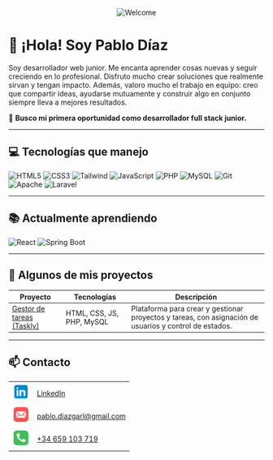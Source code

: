 <p align="center">
  <img src="https://raw.githubusercontent.com/PabloD96/imgs/main/Imagen_Bienvenida.png" alt="Welcome" width="850"/>
</p>


# 👋 ¡Hola! Soy Pablo Díaz

Soy desarrollador web junior. Me encanta aprender cosas nuevas y seguir creciendo en lo profesional. Disfruto mucho crear soluciones que realmente sirvan y tengan impacto. Además, valoro mucho el trabajo en equipo: creo que compartir ideas, ayudarse mutuamente y construir algo en conjunto siempre lleva a mejores resultados.


🎯 **Busco mi primera oportunidad como desarrollador full stack junior.**

---

## 💻 Tecnologías que manejo

<p>
  <img src="https://cdn.jsdelivr.net/gh/devicons/devicon/icons/html5/html5-original.svg" alt="HTML5" width="50" height="50"/>
  <img src="https://cdn.jsdelivr.net/gh/devicons/devicon/icons/css3/css3-original.svg" alt="CSS3" width="50" height="50"/>
  <img src="https://www.svgrepo.com/show/374118/tailwind.svg" alt="Tailwind" width="50" height="50"/>
  <img src="https://cdn.jsdelivr.net/gh/devicons/devicon/icons/javascript/javascript-original.svg" alt="JavaScript" width="50" height="50"/>
  <img src="https://cdn.jsdelivr.net/gh/devicons/devicon/icons/php/php-original.svg" alt="PHP" width="50" height="50"/>
  <img src="https://cdn.jsdelivr.net/gh/devicons/devicon/icons/mysql/mysql-original.svg" alt="MySQL" width="50" height="50"/>
  <img src="https://cdn.jsdelivr.net/gh/devicons/devicon/icons/git/git-original.svg" alt="Git" width="50" height="50"/>
  <img src="https://cdn.jsdelivr.net/gh/devicons/devicon/icons/apache/apache-original.svg" alt="Apache" width="50" height="50"/>
  <img src="https://www.vectorlogo.zone/logos/laravel/laravel-icon.svg" alt="Laravel" width="50" height="50"/>
</p>

---

## 📚 Actualmente aprendiendo

<p>
  <img src="https://cdn.jsdelivr.net/gh/devicons/devicon/icons/react/react-original.svg" alt="React" width="50" height="50"/>
  <img src="https://cdn.jsdelivr.net/gh/devicons/devicon/icons/spring/spring-original.svg" alt="Spring Boot" width="50" height="50"/>
</p>

---

## 🚀 Algunos de mis proyectos

| Proyecto | Tecnologías | Descripción |
|----------|-------------|-------------|
| [Gestor de tareas (Taskly)](https://coral-mule-348004.hostingersite.com/) | HTML, CSS, JS, PHP, MySQL | Plataforma para crear y gestionar proyectos y tareas, con asignación de usuarios y control de estados. |


---

## 📫 Contacto

<table border="0" cellspacing="8" cellpadding="0">
  <tr>
    <td>
      <div style="min-height: 40px;">
        <img src="https://raw.githubusercontent.com/PabloD96/imgs/main/icons8-linkedin-48.png" alt="LinkedIn" width="35">
      </div>
    </td>
    <td>
      <a href="https://www.linkedin.com/in/pablo-díaz-garcía-344048350" target="_blank">LinkedIn</a>
    </td>
  </tr>
  <tr>
    <td>
      <div style="min-height: 40px;">
        <img src="https://raw.githubusercontent.com/PabloD96/imgs/main/mail.png" alt="Email" width="35">
      </div>
    </td>
    <td>
      <a href="mailto:pablo.diazgarl@gmail.com">pablo.diazgarl@gmail.com</a>
    </td>
  </tr>
  <tr>
    <td>
      <div style="min-height: 40px;">
        <img src="https://raw.githubusercontent.com/PabloD96/imgs/main/telephone.png" alt="Teléfono" width="35">
      </div>
    </td>
    <td>
      <a href="tel:+34659103719">+34 659 103 719</a>
    </td>
  </tr>
</table>
